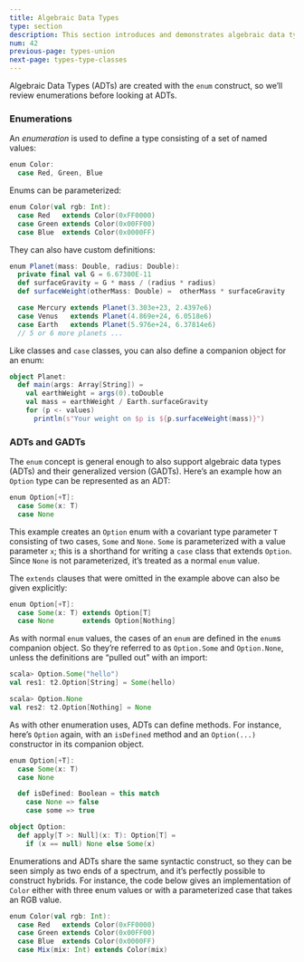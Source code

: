 ```yaml
---
title: Algebraic Data Types
type: section
description: This section introduces and demonstrates algebraic data types (ADTs) in Scala 3.
num: 42
previous-page: types-union
next-page: types-type-classes
---
```



Algebraic Data Types (ADTs) are created with the `enum` construct, so we’ll review enumerations before looking at ADTs.

### Enumerations

An *enumeration* is used to define a type consisting of a set of named values:

```scala
enum Color:
  case Red, Green, Blue
```

Enums can be parameterized:

```scala
enum Color(val rgb: Int):
  case Red   extends Color(0xFF0000)
  case Green extends Color(0x00FF00)
  case Blue  extends Color(0x0000FF)
```

They can also have custom definitions:

```scala
enum Planet(mass: Double, radius: Double):
  private final val G = 6.67300E-11
  def surfaceGravity = G * mass / (radius * radius)
  def surfaceWeight(otherMass: Double) =  otherMass * surfaceGravity

  case Mercury extends Planet(3.303e+23, 2.4397e6)
  case Venus   extends Planet(4.869e+24, 6.0518e6)
  case Earth   extends Planet(5.976e+24, 6.37814e6)
  // 5 or 6 more planets ...
```

Like classes and `case` classes, you can also define a companion object for an enum:

```scala
object Planet:
  def main(args: Array[String]) =
    val earthWeight = args(0).toDouble
    val mass = earthWeight / Earth.surfaceGravity
    for (p <- values)
      println(s"Your weight on $p is ${p.surfaceWeight(mass)}")
```

### ADTs and GADTs

The `enum` concept is general enough to also support algebraic data types (ADTs) and their generalized version (GADTs). Here’s an example how an `Option` type can be represented as an ADT:

```scala
enum Option[+T]:
  case Some(x: T)
  case None
```

This example creates an `Option` enum with a covariant type parameter `T` consisting of two cases, `Some` and `None`. `Some` is parameterized with a value parameter `x`; this is a shorthand for writing a `case` class that extends `Option`. Since `None` is not parameterized, it’s treated as a normal `enum` value.

The `extends` clauses that were omitted in the example above can also be given explicitly:

```scala
enum Option[+T]:
  case Some(x: T) extends Option[T]
  case None       extends Option[Nothing]
```

<!--Note that the parent type of the `None` value is inferred as
`Option[Nothing]`. Generally, all covariant type parameters of the enum
class are minimized in a compiler-generated extends clause whereas all
contravariant type parameters are maximized. If `Option` was non-variant,
you would need to give the extends clause of `None` explicitly.-->

As with normal `enum` values, the cases of an `enum` are defined in the `enum`s companion object. So they’re referred to as `Option.Some` and `Option.None`, unless the definitions are “pulled out” with an import:

```scala
scala> Option.Some("hello")
val res1: t2.Option[String] = Some(hello)

scala> Option.None
val res2: t2.Option[Nothing] = None
```

<!-- Note that the type of the expressions above is always `Option`. Generally, the type of an `enum` case constructor application will be widened to the underlying enum type, unless a more specific type is expected. This is a subtle difference with respect to normal case classes. The classes making up the cases do exist, and can be unveiled, either by constructing them directly with a `new`, or by explicitly providing an expected type.

```scala
scala> new Option.Some(2)
val res3: Option.Some[Int] = Some(2)
scala> val x: Option.Some[Int] = Option.Some(3)
val res4: Option.Some[Int] = Some(3)
```
-->

As with other enumeration uses, ADTs can define methods. For instance, here’s `Option` again, with an `isDefined` method and an `Option(...)` constructor in its companion object.

```scala
enum Option[+T]:
  case Some(x: T)
  case None

  def isDefined: Boolean = this match
    case None => false
    case some => true

object Option:
  def apply[T >: Null](x: T): Option[T] =
    if (x == null) None else Some(x)
```

Enumerations and ADTs share the same syntactic construct, so they can
be seen simply as two ends of a spectrum, and it’s perfectly possible
to construct hybrids. For instance, the code below gives an
implementation of `Color` either with three enum values or with a
parameterized case that takes an RGB value.

```scala
enum Color(val rgb: Int):
  case Red   extends Color(0xFF0000)
  case Green extends Color(0x00FF00)
  case Blue  extends Color(0x0000FF)
  case Mix(mix: Int) extends Color(mix)
```


